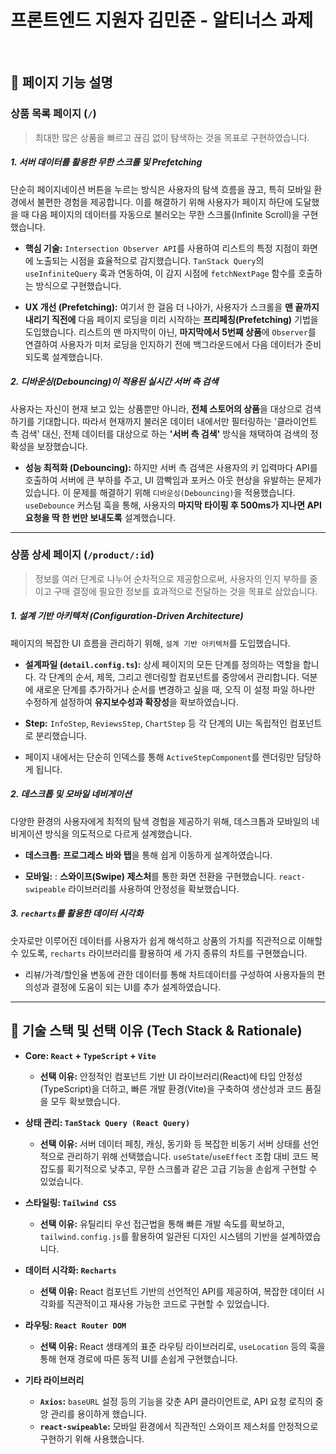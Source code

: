 # 프론트엔드 지원자 김민준 - 알티너스 과제

<br/>

## 🎥 페이지 기능 설명

### **상품 목록 페이지 (`/`)**

> 최대한 많은 상품을 빠르고 끊김 없이 탐색하는 것을 목표로 구현하였습니다.

##### **1. 서버 데이터를 활용한 무한 스크롤 및 Prefetching**

단순히 페이지네이션 버튼을 누르는 방식은 사용자의 탐색 흐름을 끊고, 특히 모바일 환경에서 불편한 경험을 제공합니다. 이를 해결하기 위해 사용자가 페이지 하단에 도달했을 때 다음 페이지의 데이터를 자동으로 불러오는 무한 스크롤(Infinite Scroll)을 구현했습니다.

- **핵심 기술:** `Intersection Observer API`를 사용하여 리스트의 특정 지점이 화면에 노출되는 시점을 효율적으로 감지했습니다. `TanStack Query`의 `useInfiniteQuery` 훅과 연동하여, 이 감지 시점에 `fetchNextPage` 함수를 호출하는 방식으로 구현했습니다.

- **UX 개선 (Prefetching):** 여기서 한 걸음 더 나아가, 사용자가 스크롤을 **맨 끝까지 내리기 직전에** 다음 페이지 로딩을 미리 시작하는 **프리페칭(Prefetching)** 기법을 도입했습니다. 리스트의 맨 마지막이 아닌, **마지막에서 5번째 상품**에 `Observer`를 연결하여 사용자가 미처 로딩을 인지하기 전에 백그라운드에서 다음 데이터가 준비되도록 설계했습니다.

##### **2. 디바운싱(Debouncing)이 적용된 실시간 서버 측 검색**

사용자는 자신이 현재 보고 있는 상품뿐만 아니라, **전체 스토어의 상품**을 대상으로 검색하기를 기대합니다. 따라서 현재까지 불러온 데이터 내에서만 필터링하는 '클라이언트 측 검색' 대신, 전체 데이터를 대상으로 하는 **'서버 측 검색'** 방식을 채택하여 검색의 정확성을 보장했습니다.

- **성능 최적화 (Debouncing):** 하지만 서버 측 검색은 사용자의 키 입력마다 API를 호출하여 서버에 큰 부하를 주고, UI 깜빡임과 포커스 아웃 현상을 유발하는 문제가 있습니다. 이 문제를 해결하기 위해 `디바운싱(Debouncing)`을 적용했습니다. `useDebounce` 커스텀 훅을 통해, 사용자의 **마지막 타이핑 후 500ms가 지나면 API 요청을 딱 한 번만 보내도록** 설계했습니다.

---

### **상품 상세 페이지 (`/product/:id`)**

> 정보를 여러 단계로 나누어 순차적으로 제공함으로써, 사용자의 인지 부하를 줄이고 구매 결정에 필요한 정보를 효과적으로 전달하는 것을 목표로 삼았습니다.

##### **1. 설계 기반 아키텍처 (Configuration-Driven Architecture)**

페이지의 복잡한 UI 흐름을 관리하기 위해, `설계 기반 아키텍처`를 도입했습니다.

- **설계파일 (`detail.config.ts`):** 상세 페이지의 모든 단계를 정의하는 역할을 합니다. 각 단계의 순서, 제목, 그리고 렌더링할 컴포넌트를 중앙에서 관리합니다. 덕분에 새로운 단계를 추가하거나 순서를 변경하고 싶을 때, 오직 이 설정 파일 하나만 수정하게 설정하여 **유지보수성과 확장성**을 확보하였습니다.

- **Step:** `InfoStep`, `ReviewsStep`, `ChartStep` 등 각 단계의 UI는 독립적인 컴포넌트로 분리했습니다.

- 페이지 내에서는 단순히 인덱스를 통해 `ActiveStepComponent`를 렌더링만 담당하게 됩니다.

##### **2. 데스크톱 및 모바일 네비게이션**

다양한 환경의 사용자에게 최적의 탐색 경험을 제공하기 위해, 데스크톱과 모바일의 네비게이션 방식을 의도적으로 다르게 설계했습니다.

- **데스크톱:** **프로그레스 바와 탭**을 통해 쉽게 이동하게 설계하였습니다.

- **모바일:** : **스와이프(Swipe) 제스처**를 통한 화면 전환을 구현했습니다. `react-swipeable` 라이브러리를 사용하여 안정성을 확보했습니다.

##### **3. `recharts`를 활용한 데이터 시각화**

숫자로만 이루어진 데이터를 사용자가 쉽게 해석하고 상품의 가치를 직관적으로 이해할 수 있도록, `recharts` 라이브러리를 활용하여 세 가지 종류의 차트를 구현했습니다.

- 리뷰/가격/할인율 변동에 관한 데이터를 통해 차트데이터를 구성하여 사용자들의 편의성과 결정에 도움이 되는 UI를 추가 설계하였습니다.

---

## 🔧 기술 스택 및 선택 이유 (Tech Stack & Rationale)

- **Core: `React` + `TypeScript` + `Vite`**
  - **선택 이유:** 안정적인 컴포넌트 기반 UI 라이브러리(React)에 타입 안정성(TypeScript)을 더하고, 빠른 개발 환경(Vite)을 구축하여 생산성과 코드 품질을 모두 확보했습니다.

- **상태 관리: `TanStack Query (React Query)`**
  - **선택 이유:** 서버 데이터 페칭, 캐싱, 동기화 등 복잡한 비동기 서버 상태를 선언적으로 관리하기 위해 선택했습니다. `useState`/`useEffect` 조합 대비 코드 복잡도를 획기적으로 낮추고, 무한 스크롤과 같은 고급 기능을 손쉽게 구현할 수 있었습니다.

- **스타일링: `Tailwind CSS`**
  - **선택 이유:** 유틸리티 우선 접근법을 통해 빠른 개발 속도를 확보하고, `tailwind.config.js`를 활용하여 일관된 디자인 시스템의 기반을 설계하였습니다.

- **데이터 시각화: `Recharts`**
  - **선택 이유:** React 컴포넌트 기반의 선언적인 API를 제공하여, 복잡한 데이터 시각화를 직관적이고 재사용 가능한 코드로 구현할 수 있었습니다.

- **라우팅: `React Router DOM`**
  - **선택 이유:** React 생태계의 표준 라우팅 라이브러리로, `useLocation` 등의 훅을 통해 현재 경로에 따른 동적 UI를 손쉽게 구현했습니다.

- **기타 라이브러리**
  - **`Axios`:** `baseURL` 설정 등의 기능을 갖춘 API 클라이언트로, API 요청 로직의 중앙 관리를 용이하게 했습니다.
  - **`react-swipeable`:** 모바일 환경에서 직관적인 스와이프 제스처를 안정적으로 구현하기 위해 사용했습니다.
